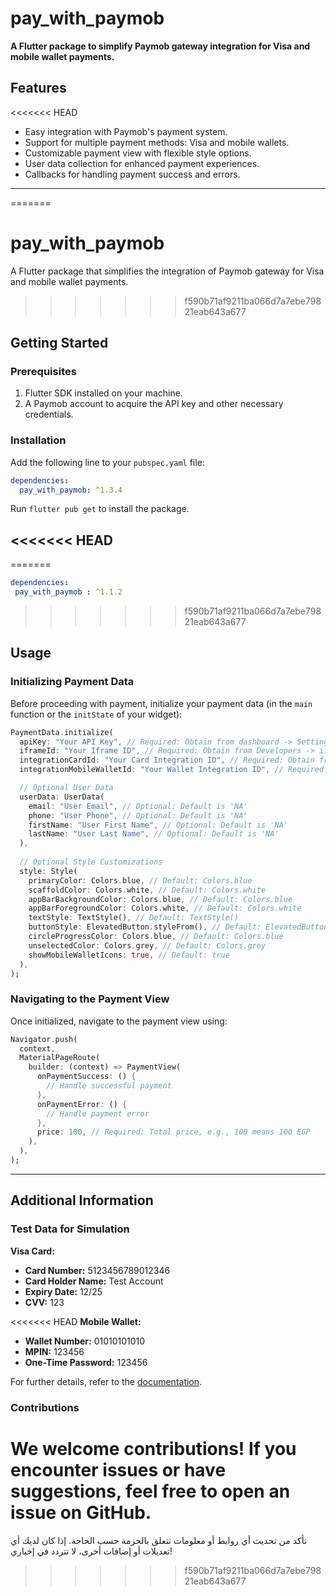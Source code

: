 
# pay_with_paymob

**A Flutter package to simplify Paymob gateway integration for Visa and mobile wallet payments.**  

## Features  

<<<<<<< HEAD
- Easy integration with Paymob's payment system.  
- Support for multiple payment methods: Visa and mobile wallets.  
- Customizable payment view with flexible style options.  
- User data collection for enhanced payment experiences.  
- Callbacks for handling payment success and errors.  

---
=======
# pay_with_paymob

A Flutter package that simplifies the integration of Paymob gateway for Visa and mobile wallet payments.
>>>>>>> f590b71af9211ba066d7a7ebe79821eab643a677

## Getting Started  

### Prerequisites  

1. Flutter SDK installed on your machine.  
2. A Paymob account to acquire the API key and other necessary credentials.  

### Installation  

Add the following line to your `pubspec.yaml` file:  

```yaml  
dependencies:  
  pay_with_paymob: ^1.3.4
```  

Run `flutter pub get` to install the package.  

<<<<<<< HEAD
---
=======
```yaml
dependencies:
 pay_with_paymob : ^1.1.2  
```
>>>>>>> f590b71af9211ba066d7a7ebe79821eab643a677

## Usage  

### Initializing Payment Data  

Before proceeding with payment, initialize your payment data (in the `main` function or the `initState` of your widget):  

```dart  
PaymentData.initialize(
  apiKey: "Your API Key", // Required: Obtain from dashboard -> Settings -> Account Info -> API Key
  iframeId: "Your Iframe ID", // Required: Obtain from Developers -> iframes
  integrationCardId: "Your Card Integration ID", // Required: Obtain from Developers -> Payment Integrations -> Online Card ID
  integrationMobileWalletId: "Your Wallet Integration ID", // Required: Obtain from Developers -> Payment Integrations -> Mobile Wallet ID

  // Optional User Data
  userData: UserData(
    email: "User Email", // Optional: Default is 'NA'
    phone: "User Phone", // Optional: Default is 'NA'
    firstName: "User First Name", // Optional: Default is 'NA'
    lastName: "User Last Name", // Optional: Default is 'NA'
  ),
  
  // Optional Style Customizations
  style: Style(
    primaryColor: Colors.blue, // Default: Colors.blue
    scaffoldColor: Colors.white, // Default: Colors.white
    appBarBackgroundColor: Colors.blue, // Default: Colors.blue
    appBarForegroundColor: Colors.white, // Default: Colors.white
    textStyle: TextStyle(), // Default: TextStyle()
    buttonStyle: ElevatedButton.styleFrom(), // Default: ElevatedButton.styleFrom()
    circleProgressColor: Colors.blue, // Default: Colors.blue
    unselectedColor: Colors.grey, // Default: Colors.grey
    showMobileWalletIcons: true, // Default: true
  ),
);
```  

### Navigating to the Payment View  

Once initialized, navigate to the payment view using:  

```dart  
Navigator.push(
  context,
  MaterialPageRoute(
    builder: (context) => PaymentView(
      onPaymentSuccess: () {
        // Handle successful payment
      },
      onPaymentError: () {
        // Handle payment error
      },
      price: 100, // Required: Total price, e.g., 100 means 100 EGP
    ),
  ),
);
```  

---

## Additional Information  

### Test Data for Simulation  

**Visa Card:**  
- **Card Number:** 5123456789012346  
- **Card Holder Name:** Test Account  
- **Expiry Date:** 12/25  
- **CVV:** 123  

<<<<<<< HEAD
**Mobile Wallet:**  
- **Wallet Number:** 01010101010  
- **MPIN:** 123456  
- **One-Time Password:** 123456  

For further details, refer to the [documentation](https://github.com/dev-KarimAhmed/paymob_payment_package).  

### Contributions  

We welcome contributions! If you encounter issues or have suggestions, feel free to open an issue on GitHub.  
=======
تأكد من تحديث أي روابط أو معلومات تتعلق بالحزمة حسب الحاجة. إذا كان لديك أي تعديلات أو إضافات أخرى، لا تتردد في إخباري!
>>>>>>> f590b71af9211ba066d7a7ebe79821eab643a677
